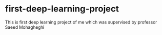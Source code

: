 # first-deep-learning-project
This is first deep learning project of me which was supervised by professor Saeed Mohagheghi 
